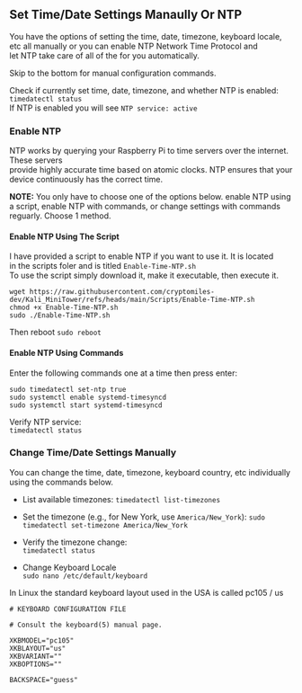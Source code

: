 

## Set Time/Date Settings Manaully Or NTP  

You have the options of setting the time, date, timezone, keyboard locale, etc all manually or you can enable NTP Network Time Protocol and   
let NTP take care of all of the for you automatically.  

Skip to the bottom for manual configuration commands.  

Check if currently set time, date, timezone, and whether NTP is enabled:  
`timedatectl status`  
If NTP is enabled you will see `NTP service: active`


### Enable NTP  

NTP works by querying your Raspberry Pi to time servers over the internet. These servers   
provide highly accurate time based on atomic clocks. NTP ensures that your device continuously has the correct time.    

**NOTE:** You only have to choose one of the options below.  enable NTP using a script, enable NTP with commands, or change settings with commands reguarly.  Choose 1 method.  
#### Enable NTP Using The Script  

I have provided a script to enable NTP if you want to use it.   It is located  
in the scripts foler and is titled `Enable-Time-NTP.sh`  
To use the script simply download it, make it executable, then execute it.  
```
wget https://raw.githubusercontent.com/cryptomiles-dev/Kali_MiniTower/refs/heads/main/Scripts/Enable-Time-NTP.sh
chmod +x Enable-Time-NTP.sh
sudo ./Enable-Time-NTP.sh
```
Then reboot `sudo reboot`  

#### Enable NTP Using Commands  

Enter the following commands one at a time then press enter:  

```
sudo timedatectl set-ntp true
sudo systemctl enable systemd-timesyncd
sudo systemctl start systemd-timesyncd
```

Verify NTP service:  
`timedatectl status`  

### Change Time/Date Settings Manually  

You can change the time, date, timezone, keyboard country, etc individually using the commands below.  

- List available timezones:
`timedatectl list-timezones`
- Set the timezone (e.g., for New York, use `America/New_York`):
`sudo timedatectl set-timezone America/New_York`
- Verify the timezone change:  
`timedatectl status`  

- Change Keyboard Locale  
`sudo nano /etc/default/keyboard`

In Linux the standard keyboard layout used in the USA is called pc105 / us  

```
# KEYBOARD CONFIGURATION FILE

# Consult the keyboard(5) manual page.

XKBMODEL="pc105"
XKBLAYOUT="us"
XKBVARIANT=""
XKBOPTIONS=""

BACKSPACE="guess"
```

